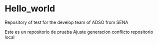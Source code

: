 # Hello_world
Repository of test for the develop team of ADSO from SENA

Este es un repositorio de prueba
Ajuste generacion conflicto repositorio local

